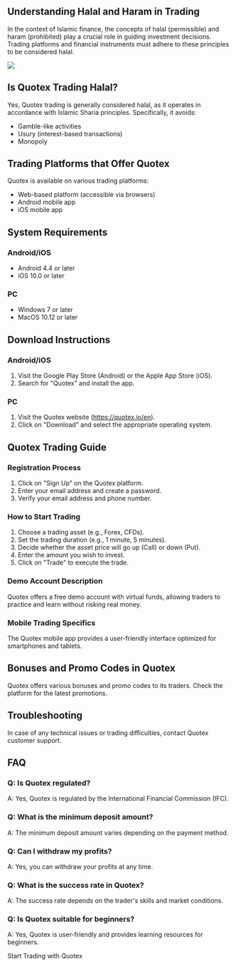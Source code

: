 ## Understanding Halal and Haram in Trading

In the context of Islamic finance, the concepts of halal (permissible)
and haram (prohibited) play a crucial role in guiding investment
decisions. Trading platforms and financial instruments must adhere to
these principles to be considered halal.

[![](https://static.quotex.io/files/4_en/300_250.jpg)](https://traff.sbs/brokerqxlid)

## Is Quotex Trading Halal?

Yes, Quotex trading is generally considered halal, as it operates in
accordance with Islamic Sharia principles. Specifically, it avoids:

-   Gamble-like activities
-   Usury (interest-based transactions)
-   Monopoly

## Trading Platforms that Offer Quotex

Quotex is available on various trading platforms:

-   Web-based platform (accessible via browsers)
-   Android mobile app
-   iOS mobile app

## System Requirements

### Android/iOS

-   Android 4.4 or later
-   iOS 10.0 or later

### PC

-   Windows 7 or later
-   MacOS 10.12 or later

## Download Instructions

### Android/iOS

1.  Visit the Google Play Store (Android) or the Apple App Store (iOS).
2.  Search for "Quotex" and install the app.

### PC

1.  Visit the Quotex website (https://quotex.io/en).
2.  Click on "Download" and select the appropriate operating
    system.

## Quotex Trading Guide

### Registration Process

1.  Click on "Sign Up" on the Quotex platform.
2.  Enter your email address and create a password.
3.  Verify your email address and phone number.

### How to Start Trading

1.  Choose a trading asset (e.g., Forex, CFDs).
2.  Set the trading duration (e.g., 1 minute, 5 minutes).
3.  Decide whether the asset price will go up (Call) or down (Put).
4.  Enter the amount you wish to invest.
5.  Click on "Trade" to execute the trade.

### Demo Account Description

Quotex offers a free demo account with virtual funds, allowing traders
to practice and learn without risking real money.

### Mobile Trading Specifics

The Quotex mobile app provides a user-friendly interface optimized for
smartphones and tablets.

## Bonuses and Promo Codes in Quotex

Quotex offers various bonuses and promo codes to its traders. Check the
platform for the latest promotions.

## Troubleshooting

In case of any technical issues or trading difficulties, contact Quotex
customer support.

## FAQ

### Q: Is Quotex regulated?

A: Yes, Quotex is regulated by the International Financial Commission
(IFC).

### Q: What is the minimum deposit amount?

A: The minimum deposit amount varies depending on the payment method.

### Q: Can I withdraw my profits?

A: Yes, you can withdraw your profits at any time.

### Q: What is the success rate in Quotex?

A: The success rate depends on the trader\'s skills and market
conditions.

### Q: Is Quotex suitable for beginners?

A: Yes, Quotex is user-friendly and provides learning resources for
beginners.

Start Trading with Quotex


